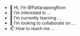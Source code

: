 - 👋 Hi, I’m @PattarapongKron
- 👀 I’m interested in ...
- 🌱 I’m currently learning ...
- 💞️ I’m looking to collaborate on ...
- 📫 How to reach me ...

<!---
PattarapongKron/PattarapongKron is a ✨ special ✨ repository because its `README.md` (this file) appears on your GitHub profile.
You can click the Preview link to take a look at your changes.
--->
